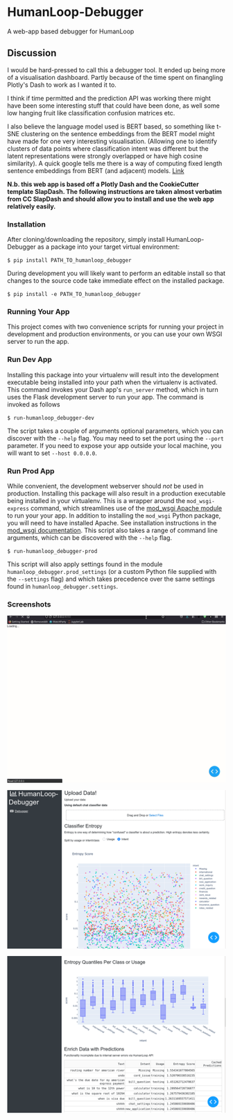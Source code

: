 # HumanLoop-Debugger

A web-app based debugger for HumanLoop

## Discussion

I would be hard-pressed to call this a debugger tool. It ended up being more of a visualisation dashboard. Partly because of the time spent on finangling Plotly's Dash to work as I wanted it to. 

I think if time permitted and the prediction API was working there might have been some interesting stuff that could have been done, as well some low hanging fruit like classification confusion matrices etc. 

I also believe the language model used is BERT based, so something like t-SNE clustering on the sentence embeddings from the BERT model might have made for one very interesting visualisation. (Allowing one to identify clusters of data points where classification intent was different but the latent representations were strongly overlapped or have high cosine similarity). A quick google tells me there is a way of computing fixed length sentence embeddings from BERT (and adjacent) models. [Link](https://arxiv.org/pdf/1908.10084.pdf)

**N.b. this web app is based off a Plotly Dash and the CookieCutter template SlapDash. The following instructions are taken almost verbatim from CC SlapDash and should allow you to install and use the web app relatively easily.**

### Installation

After cloning/downloading the repository, simply install HumanLoop-Debugger as a package into your target virtual environment:

    $ pip install PATH_TO_humanloop_debugger

During development you will likely want to perform an editable install so that
changes to the source code take immediate effect on the installed package.

    $ pip install -e PATH_TO_humanloop_debugger


### Running Your App

This project comes with two convenience scripts for running your project in
development and production environments, or you can use your own WSGI server to
run the app.


### Run Dev App 

Installing this package into your virtualenv will result into the development
executable being installed into your path when the virtualenv is activated. This
command invokes your Dash app's `run_server` method, which in turn uses the
Flask development server to run your app. The command is invoked as follows

    $ run-humanloop_debugger-dev

The script takes a couple of arguments optional parameters, which you can
discover with the `--help` flag. You may need to set the port using the `--port`
parameter. If you need to expose your app outside your local machine, you will
want to set `--host 0.0.0.0`.


### Run Prod App

While convenient, the development webserver should *not* be used in
production. Installing this package will also result in a production executable
being installed in your virtualenv. This is a wrapper around the
`mod_wsgi-express` command, which streamlines use of the [mod_wsgi Apache
module](https://pypi.org/project/mod_wsgi/) to run your your app. In addition to
installing the `mod_wsgi` Python package, you will need to have installed
Apache. See installation instructions in the [mod_wsgi
documentation](https://pypi.org/project/mod_wsgi/). This script also takes a
range of command line arguments, which can be discovered with the `--help` flag.

    $ run-humanloop_debugger-prod
    
This script will also apply settings found in the module `humanloop_debugger.prod_settings` (or a custom Python file supplied
with the `--settings` flag) and which takes precedence over the same settings
found in `humanloop_debugger.settings`.

### Screenshots

![](debugger_gif.gif)

![](screenshot_1.png)

![](screenshot_2.png)
